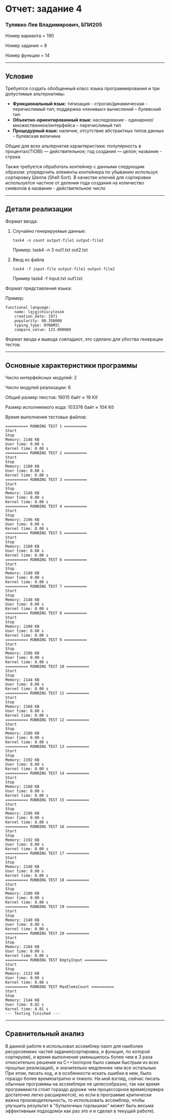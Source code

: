 # Отчет: задание 4
### Тулявко Лев Владимирович, БПИ205
Номер варианта = 190

Номер задания = 8

Номер функции = 14

---
## Условие
Требуется создать обобщенный класс языка программирования и
три допустимые альтернативы:
* **Функциональный язык:** типизация - строгая/динамическая - 
  перечислимый тип; поддержка «ленивых» вычислений – булевский тип
* **Объектно-ориентированный язык:** наследование - 
  одинарное/множественное/интерфейса – перечислимый тип
* **Процедурный язык:** наличие, отсутствие абстрактных типов данных - 
  булевская величина
  
Общие для всех альтернатив характеристики: популярность в 
процентах(TIOBI) — действительное; год создания — целое; название - строка

Также требуется обработать контейнер с данными следующим образом:
упорядочить элементы контейнера по убыванию используя
сортировку Шелла (Shell Sort). В качестве ключей для сортировки используется
частное от деления года создания на количество символов в
названии - действительное число

---
## Детали реализации

Формат ввода: 
1. Случайно генерируемые данные:
  
   `task4 -n count output-file1 output-file2`

   Пример: task4 -n 3 out1.txt out2.txt

2. Ввод из файла
  
   `task4 -f input-file output-file1 output-file2`

   Пример task4 -f input.txt out1.txt

Формат представления языка:

Пример:

    functional language:
        name: lqjgjchiscylesok
        creation_date: 1971
        popularity: 90.350000
        typing_type: DYNAMIC
        compare_value: 123.000000

Формат ввода и вывода совпадают, это сделано для убоства генерации тестов.

---

## Основные характеристики программы
Число интерфейсных модулей: 2

Число модулей реализации: 6

Общий размер текстов: 19015 байт $\approx$ 19 Кб

Размер исполняемого кода: 103376 байт $\approx$ 104 Кб

Время выполнения тестовых файлов: 

```
========== RUNNING TEST 1 ==========
Start
Stop
Memory: 2148 KB
User time: 0.00 s
Kernel time: 0.00 s
========== RUNNING TEST 2 ==========
Start
Stop
Memory: 2180 KB
User time: 0.00 s
Kernel time: 0.00 s
========== RUNNING TEST 3 ==========
Start
Stop
Memory: 2148 KB
User time: 0.00 s
Kernel time: 0.00 s
========== RUNNING TEST 4 ==========
Start
Stop
Memory: 2196 KB
User time: 0.00 s
Kernel time: 0.00 s
========== RUNNING TEST 5 ==========
Start
Stop
Memory: 2180 KB
User time: 0.00 s
Kernel time: 0.00 s
========== RUNNING TEST 6 ==========
Start
Stop
Memory: 2140 KB
User time: 0.00 s
Kernel time: 0.00 s
========== RUNNING TEST 7 ==========
Start
Stop
Memory: 2148 KB
User time: 0.00 s
Kernel time: 0.00 s
========== RUNNING TEST 8 ==========
Start
Stop
Memory: 2200 KB
User time: 0.00 s
Kernel time: 0.00 s
========== RUNNING TEST 9 ==========
Start
Stop
Memory: 2196 KB
User time: 0.00 s
Kernel time: 0.00 s
========== RUNNING TEST 10 ==========
Start
Stop
Memory: 2144 KB
User time: 0.00 s
Kernel time: 0.00 s
========== RUNNING TEST 11 ==========
Start
Stop
Memory: 2168 KB
User time: 0.00 s
Kernel time: 0.00 s
========== RUNNING TEST 12 ==========
Start
Stop
Memory: 2180 KB
User time: 0.00 s
Kernel time: 0.00 s
========== RUNNING TEST 13 ==========
Start
Stop
Memory: 2192 KB
User time: 0.00 s
Kernel time: 0.00 s
========== RUNNING TEST 14 ==========
Start
Stop
Memory: 2180 KB
User time: 0.00 s
Kernel time: 0.00 s
========== RUNNING TEST 15 ==========
Start
Stop
Memory: 2196 KB
User time: 0.00 s
Kernel time: 0.00 s
========== RUNNING TEST 16 ==========
Start
Stop
Memory: 2192 KB
User time: 0.00 s
Kernel time: 0.00 s
========== RUNNING TEST 17 ==========
Start
Stop
Memory: 2148 KB
User time: 0.00 s
Kernel time: 0.00 s
========== RUNNING TEST 18 ==========
Start
Stop
Memory: 2100 KB
User time: 0.00 s
Kernel time: 0.00 s
========== RUNNING TEST 19 ==========
Start
Stop
Memory: 2140 KB
User time: 0.00 s
Kernel time: 0.00 s
========== RUNNING TEST 20 ==========
Start
Stop
Memory: 2184 KB
User time: 0.00 s
Kernel time: 0.00 s
========== RUNNING TEST EmptyInput ==========
Start
Stop
Memory: 2132 KB
User time: 0.00 s
Kernel time: 0.00 s
========== RUNNING TEST MaxElemsCount ==========
Start
Stop
Memory: 2144 KB
User time: 0.02 s
Kernel time: 0.01 s
--- Testing finished ---  
```
---
## Сравнительный анализ
В данной работе я использовал ассемблер nasm для наиболее ресурсоемких частей задания(сортировка, и функция, по которой сортируем), и время выполнения уменьшилось более чем в 3 раза относительно решения на C++(которое было самым быстрым из всех прошлых реализаций), и значительно медленнее чем все остальные. При этом, писать код, и в особенности искать ошибки в нем, было гораздо более времязатратно и тяжело. На мой взгляд, сейчас писать обычные программы на ассемблере не целесообразно, так как время программиста стоит гораздо дороже чем процессорное время(сервера достаточно легко расширяются), но если в программе критически важна производительность, то использовать ассемблер, чтобы улучшить результат в "бутылочных горлышках" может быть весьма эффективным подходом(и как раз это я и сделал в текущей работе). 
